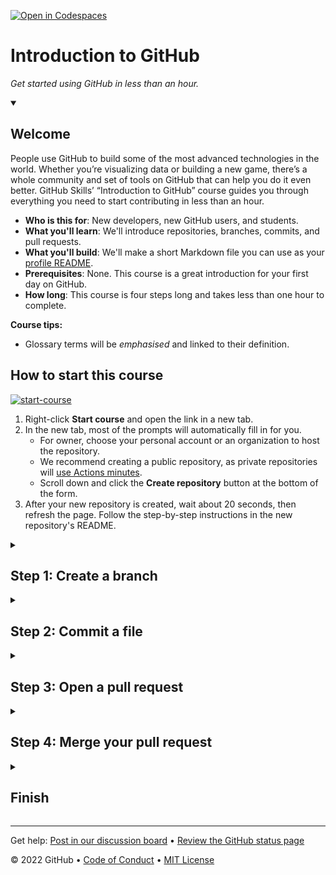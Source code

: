 [![Open in Codespaces](https://classroom.github.com/assets/launch-codespace-7f7980b617ed060a017424585567c406b6ee15c891e84e1186181d67ecf80aa0.svg)](https://classroom.github.com/open-in-codespaces?assignment_repo_id=11144126)
<!--
  <<< Author notes: Header of the course >>>
  Include a 1280×640 image, course title in sentence case, and a concise description in emphasis.
  In your repository settings: enable template repository, add your 1280×640 social image, auto delete head branches.
  Add your open source license, GitHub uses Creative Commons Attribution 4.0 International.
-->

# Introduction to GitHub

_Get started using GitHub in less than an hour._

<!--
  <<< Author notes: Start of the course >>>
  Include start button, a note about Actions minutes,
  and tell the learner why they should take the course.
  Each step should be wrapped in <details>/<summary>, with an `id` set.
  The start <details> should have `open` as well.
  Do not use quotes on the <details> tag attributes.
-->

<details id=0 open>
<summary><h2>Welcome</h2></summary>

People use GitHub to build some of the most advanced technologies in the world. Whether you’re visualizing data or building a new game, there’s a whole community and set of tools on GitHub that can help you do it even better. GitHub Skills’ “Introduction to GitHub” course guides you through everything you need to start contributing in less than an hour.

- **Who is this for**: New developers, new GitHub users, and students.
- **What you'll learn**: We'll introduce repositories, branches, commits, and pull requests.
- **What you'll build**: We'll make a short Markdown file you can use as your [profile README](https://docs.github.com/account-and-profile/setting-up-and-managing-your-github-profile/customizing-your-profile/managing-your-profile-readme).
- **Prerequisites**: None. This course is a great introduction for your first day on GitHub.
- **How long**: This course is four steps long and takes less than one hour to complete.

**Course tips:**

* Glossary terms will be _emphasised_ and linked to their definition.

## How to start this course

<!-- For start course, run in JavaScript:
'https://github.com/new?' + new URLSearchParams({
  template_owner: 'skills',
  template_name: 'introduction-to-github',
  owner: '@me',
  name: 'skills-introduction-to-github',
  description: 'My clone repository',
  visibility: 'public',
}).toString()
-->

[![start-course](https://user-images.githubusercontent.com/1221423/235727646-4a590299-ffe5-480d-8cd5-8194ea184546.svg)](https://github.com/new?template_owner=skills&template_name=introduction-to-github&owner=%40me&name=skills-introduction-to-github&description=My+clone+repository&visibility=public)

1. Right-click **Start course** and open the link in a new tab.
2. In the new tab, most of the prompts will automatically fill in for you.
   - For owner, choose your personal account or an organization to host the repository.
   - We recommend creating a public repository, as private repositories will [use Actions minutes](https://docs.github.com/en/billing/managing-billing-for-github-actions/about-billing-for-github-actions).
   - Scroll down and click the **Create repository** button at the bottom of the form.
3. After your new repository is created, wait about 20 seconds, then refresh the page. Follow the step-by-step instructions in the new repository's README.

</details>

<!--
  <<< Author notes: Step 1 >>>
  Choose 3-5 steps for your course.
  The first step is always the hardest, so pick something easy!
  Link to docs.github.com for further explanations.
  Encourage users to open new tabs for steps!
-->

<details id=1>
<summary><h2>Step 1: Create a branch</h2></summary>

_Welcome to "Introduction to GitHub"! :wave:_

**What is GitHub?**: GitHub is a collaboration platform that uses _[Git](https://docs.github.com/get-started/quickstart/github-glossary#git)_ for versioning. GitHub is a popular place to share and contribute to [open-source](https://docs.github.com/get-started/quickstart/github-glossary#open-source) software.
<br>:tv: [Video: What is GitHub?](https://www.youtube.com/watch?v=pBy1zgt0XPc)

**What is a repository?**: A _[repository](https://docs.github.com/get-started/quickstart/github-glossary#repository)_ is a project containing files and folders. A repository tracks versions of files and folders. For more information, see "[About repositories](https://docs.github.com/en/repositories/creating-and-managing-repositories/about-repositories)" from GitHub Docs.

**What is a branch?**: A _[branch](https://docs.github.com/en/get-started/quickstart/github-glossary#branch)_ is a parallel version of your repository. By default, your repository has one branch named `main` and it is considered to be the definitive branch.  Creating additional branches allows you to copy the `main` branch of your repository and safely make any changes without disrupting the main project. Many people use branches to work on specific features without affecting any other parts of the project.

Branches allow you to separate your work from the `main` branch. In other words, everyone's work is safe while you contribute. For more information, see "[About branches](https://docs.github.com/en/pull-requests/collaborating-with-pull-requests/proposing-changes-to-your-work-with-pull-requests/about-branches)".

**What is a profile README?**: A _[profile README](https://docs.github.com/account-and-profile/setting-up-and-managing-your-github-profile/customizing-your-profile/managing-your-profile-readme)_ is essentially an "About me" section on your GitHub profile where you can share information about yourself with the community on GitHub.com. GitHub shows your profile README at the top of your profile page. For more information, see "[Managing your profile README](https://docs.github.com/en/account-and-profile/setting-up-and-managing-your-github-profile/customizing-your-profile/managing-your-profile-readme)".

![profile-readme-example](/images/profile-readme-example.png)

### :keyboard: Activity: Your first branch

1. Open a new browser tab and navigate to your newly made repository. Then, work on the steps in your second tab while you read the instructions in this tab.
2. Navigate to the **< > Code** tab in the header menu of your repository.

   ![code-tab](/images/code-tab.png)

3. Click on the **main** branch drop-down.

   ![main-branch-dropdown](/images/main-branch-dropdown.png)

4. In the field, enter a name for your branch: `my-first-branch`.
5. Click **Create branch: my-first-branch** to create your branch.

   ![create-branch-button](/images/create-branch-button.png)

   The branch will automatically switch to the one you have just created.
   The **main** branch drop-down bar will reflect your new branch and display the new branch name.

6. Move on to Step 2!

   **Note**: If you made a public repository, and want to confirm you correctly set up your first branch, wait about 20 seconds then refresh this page (the one you're following instructions from). [GitHub Actions](https://docs.github.com/en/actions) will automatically close this step and open the next one.

</details>

<!--
  <<< Author notes: Step 2 >>>
  Start this step by acknowledging the previous step.
  Define terms and link to docs.github.com.
-->

<details id=2>
<summary><h2>Step 2: Commit a file</h2></summary>

_You created a branch! :tada:_

Creating a branch allows you to edit your project without changing the `main` branch. Now that you have a branch, it’s time to create a file and make your first commit!

**What is a commit?**: A _[commit](https://docs.github.com/pull-requests/committing-changes-to-your-project/creating-and-editing-commits/about-commits)_ is a set of changes to the files and folders in your project. A commit exists in a branch. For more information, see "[About commits](https://docs.github.com/en/pull-requests/committing-changes-to-your-project/creating-and-editing-commits/about-commits)".

### :keyboard: Activity: Your first commit

The following steps will guide you through the process of committing a change on GitHub. A commit records changes in renaming, changing content within, creating a new file, and any other changes made to your project. For this exercise, committing a change requires first adding a new file to your new branch.

1. On the **< > Code** tab in the header menu of your repository, make sure you're on your new branch `my-first-branch`.

2. Select the **Add file** drop-down and click **Create new file**.

   ![create new file option](/images/create-new-file.png)

3. In the **Name your file...** field, enter `PROFILE.md`.

   **Note:** `.md` is a file extension that creates a Markdown file. You can learn more about Markdown by visiting "[Basic writing and formatting syntax](https://docs.github.com/en/get-started/writing-on-github/getting-started-with-writing-and-formatting-on-github/basic-writing-and-formatting-syntax)" in our docs or by taking the "[Communicating using Markdown](https://github.com/skills/communicate-using-markdown)" Skills course.

4. In the **Edit new file** area, copy the following content to your file:

   ```
   Welcome to my GitHub profile!
   ```

   <img alt="profile.md file screenshot" src="/images/my-profile-file.png"/>

5. For commits, you can enter a short commit message that describes what changes you made. This message helps others know what's included in your commit. GitHub offers a simple default message, but let's change it slightly for practice. First, enter `Add PROFILE.md` in the first text-entry field below **Commit new file** at the bottom of the page. Then, if you want to confirm what your screen should look like, expand the dropdown below.

   <details>
   <summary> Expand to see the screenshot.</summary>
   <img alt="screenshot of adding a new file with a commit message" src="/images/commit-full-screen.png" />
   </details>

6. In this lesson, we'll ignore the other fields and click **Commit new file**.
7. Move on to Step 3!

   **Note**: Like before, you can wait about 20 seconds, then refresh this page (the one you're following instructions from) and [GitHub Actions](https://docs.github.com/en/actions) will automatically close this step and open the next one.

</details>

<!--
  <<< Author notes: Step 3 >>>
  Just a historic note: the previous version of this step forced the learner
  to write a pull request description,
  checked that `main` was the receiving branch,
  and that the file was named correctly.
-->

<details id=3>
<summary><h2>Step 3: Open a pull request</h2></summary>

_Nice work making that commit! :sparkles:_

Now that you have made a change to the project and created a commit, it’s time to share your proposed change through a pull request!

**What is a pull request?**: Collaboration happens on a _[pull request](https://docs.github.com/en/get-started/quickstart/github-glossary#pull-request)_. The pull request shows the changes in your branch to other people and allows people to accept, reject, or suggest additional changes to your branch. In a side by side comparison, this pull request is going to keep the changes you just made on your branch and propose applying them to the `main` project branch. For more information about pull requests, see "[About pull requests](https://docs.github.com/en/pull-requests/collaborating-with-pull-requests/proposing-changes-to-your-work-with-pull-requests/about-pull-requests)".

### :keyboard: Activity: Create a pull request

You may have noticed after your commit that a message displayed indicating your recent push to your branch and providing a button that says **Compare & pull request**.

![screenshot of message and button](/images/compare-and-pull-request.png)

To create a pull request automatically, click **Compare & pull request**, and then skip to step 6 below. If you don't click the button, the instructions below walk you through manually setting up the pull request.

1. Click on the **Pull requests** tab in the header menu of your repository.
2. Click **New pull request**.
3. In the **base:** dropdown, make sure **main** is selected.
4. Select the **compare:** dropdown, and click `my-first-branch`.

   <img alt="screenshot showing both branch selections" src="/images/pull-request-branches.png" />

5. Click **Create pull request**.
6. Enter a title for your pull request. By default, the title will automatically be the name of your branch. For this exercise, let's edit the field to say `Add my first file`.
7. The next field helps you provide a description of the changes you made. Here, you can add a description of what you’ve accomplished so far. As a reminder, you have: created a new branch, created a file, and made a commit.

   <img alt="screenshot showing pull request" src="/images/Pull-request-description.png" />

8. Click **Create pull request**. You will automatically be navigated to your new pull request.
9. Move on to Step 4!

   **Note**: Like before, you can wait about 20 seconds, then refresh this page (the one you're following instructions from) and [GitHub Actions](https://docs.github.com/en/actions) will automatically close this step and open the next one. As a perk, you may see evidence of GitHub Actions running on the tab with the pull request opened! The image below shows a line you might see on your pull request after the Action finishes running.

   <img alt="screenshot of an example of an actions line" src="/images/Actions-to-step-4.png"/>

</details>

<!--
  <<< Author notes: Step 4 >>>
  Just a historic note: The previous version of this step required responding
  to a pull request review before merging. The previous version also handled
  if users accidentally closed without merging.
-->

<details id=4>
<summary><h2>Step 4: Merge your pull request</h2></summary>

_Nicely done! :sunglasses:_

You successfully created a pull request. You can now merge your pull request.

**What is a merge?**: A _[merge](https://docs.github.com/en/get-started/quickstart/github-glossary#merge)_ adds the changes in your pull request and branch into the `main` branch. For more information about merges, see "[Merging a pull request](https://docs.github.com/en/pull-requests/collaborating-with-pull-requests/incorporating-changes-from-a-pull-request/merging-a-pull-request)" or watch the video linked below.

As noted in the previous step, you may have seen evidence of GitHub Actions running which automatically progresses your instructions to the next step. You'll have to wait for it to finish before you can merge your pull request. It will be ready when the merge pull request button is green.

![screenshot of green merge pull request button](/images/Green-merge-pull-request.png)

### :keyboard: Activity: Merge the pull request

1. Click **Merge pull request**.
2. Click **Confirm merge**.
3. Once your branch has been merged, you don't need it anymore. To delete this branch, click **Delete branch**.

   <img alt="screenshot showing delete branch button" src="/images/delete-branch.png"/>

4. Check out the **Finish** step to see what you can learn next!

   **Note**: Like before, you can wait about 20 seconds, then refresh this page (the one you're following instructions from) and [GitHub Actions](https://docs.github.com/en/actions) will automatically close this step and open the next one.

</details>

<!--
  <<< Author notes: Finish >>>
  Review what we learned, ask for feedback, provide next steps.
-->

<details id=X>
<summary><h2>Finish</h2></summary>

_Congratulations, you've completed this course and joined the world of developers!_

<img src=https://octodex.github.com/images/collabocats.jpg alt=celebrate width=300 align=right>

Here's a recap of your accomplishments:

- You learned about GitHub, repositories, branches, commits, and pull requests.
- You created a branch, a commit, and a pull request.
- You merged a pull request.
- You made your first contribution! :tada:

### What's next?

If you'd like to make a profile README, use the quickstart instructions below or follow the instructions in the [Managing your profile README](https://docs.github.com/account-and-profile/setting-up-and-managing-your-github-profile/customizing-your-profile/managing-your-profile-readme) article.

1. Make a new public repository with a name that matches your GitHub username.
2. Create a file named `README.md` in its root. The "root" means not inside any folder in your repository.
3. Edit the contents of the `README.md` file.
4. If you created a new branch for your file, open and merge a pull request on your branch.
5. Lastly, we'd love to hear what you thought of this course [in our discussion board](https://github.com/skills/.github/discussions).

Check out these resources to learn more or get involved:
- Are you a student? Check out the [Student Developer Pack](https://education.github.com/pack).
- [Take another GitHub Skills course](https://github.com/skills).
- [Read the GitHub Getting Started docs](https://docs.github.com/en/get-started).
- To find projects to contribute to, check out [GitHub Explore](https://github.com/explore).

</details>

<!--
  <<< Author notes: Footer >>>
  Add a link to get support, GitHub status page, code of conduct, license link.
-->

---

Get help: [Post in our discussion board](https://github.com/skills/.github/discussions) &bull; [Review the GitHub status page](https://www.githubstatus.com/)

&copy; 2022 GitHub &bull; [Code of Conduct](https://www.contributor-covenant.org/version/2/1/code_of_conduct/code_of_conduct.md) &bull; [MIT License](https://gh.io/mit)
